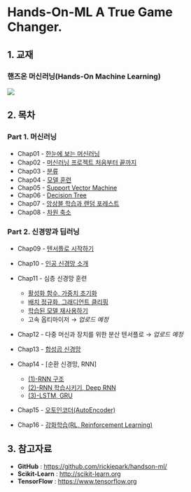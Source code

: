 # Hands-On-ML A True Game Changer.
## 1. 교재

### 핸즈온 머신러닝(Hands-On Machine Learning)

![](./cover.PNG)



## 2. 목차

### Part 1. 머신러닝
- Chap01 - [한눈에 보는 머신러닝](https://github.com/ExcelsiorCJH/Hands-On-ML/blob/master/Chap01-The_Machine_Learning_Landscape/Chap01-ML_Intro.pdf)
- Chap02 - [머신러닝 프로젝트 처음부터 끝까지](https://github.com/ExcelsiorCJH/Hands-On-ML/blob/master/Chap02-End_to_End_ML_Project/Chap02-End_to_End_ML_Project.ipynb)
- Chap03 - [분류](https://github.com/ExcelsiorCJH/Hands-On-ML/blob/master/Chap03-Classification/Chap03-Classification.ipynb)
- Chap04 - [모델 훈련](https://github.com/ExcelsiorCJH/Hands-On-ML/blob/master/Chap04-Training_Models/Chap04-Training_Models.ipynb)
- Chap05 - [Support Vector Machine](https://github.com/ExcelsiorCJH/Hands-On-ML/blob/master/Chap05-SVM/Chap05-SVM.ipynb)
- Chap06 - [Decision Tree](https://github.com/ExcelsiorCJH/Hands-On-ML/blob/master/Chap06-Decision_Tree/Chap06-Decision_Tree.ipynb)
- Chap07 - [앙상블 학습과 랜덤 포레스트](https://github.com/ExcelsiorCJH/Hands-On-ML/blob/master/Chap07-Ensemble_Learning_and_Random_Forests/Chap07-Ensemble_Learning_and_Random_Forests.ipynb)
- Chap08 - [차원 축소](https://github.com/ExcelsiorCJH/Hands-On-ML/blob/master/Chap08-Dimensionality_Reduction/Chap08-Dimensionality_Reduction.ipynb)

### Part 2. 신경망과 딥러닝
- Chap09 - [텐서플로 시작하기](https://github.com/ExcelsiorCJH/Hands-On-ML/tree/master/Chap09-Up_and_Running_with_TensorFlow)
- Chap10 - [인공 신경망 소개](https://github.com/ExcelsiorCJH/Hands-On-ML/blob/master/Chap10-Introduction_to_ANN/Chap10-Introduction_to_ANN.ipynb)
- Chap11 - 심층 신경망 훈련
  - [활성화 함수, 가중치 초기화](https://github.com/ExcelsiorCJH/Hands-On-ML/blob/master/Chap11-Training_DNN/Chap11_1-Training_DNN.ipynb)
  - [배치 정규화, 그래디언트 클리핑](https://github.com/ExcelsiorCJH/Hands-On-ML/blob/master/Chap11-Training_DNN/Chap11_2-Training_DNN.ipynb)
  - [학습된 모델 재사용하기](https://github.com/ExcelsiorCJH/Hands-On-ML/blob/master/Chap11-Training_DNN/Chap11_3-Training_DNN.ipynb)
  - 고속 옵티마이저 → *업로드 예정*
- Chap12 - 다중 머신과 장치를 위한 분산 텐서플로 → *업로드 예정*
- Chap13 - [합성곱 신경망](https://github.com/ExcelsiorCJH/Hands-On-ML/blob/master/Chap13-Convolutional_Neural_Networks/Chap13-Convolutional_Neural_Networks.ipynb)
- Chap14 - [순환 신경망, RNN]
    - [(1)-RNN 구조](https://github.com/ExcelsiorCJH/Hands-On-ML/blob/master/Chap14-Recurrent_Neural_Networks/Chap14_1-Recurrent_Neural_Networks.ipynb)
    - [(2)-RNN 학습시키기, Deep RNN](https://github.com/ExcelsiorCJH/Hands-On-ML/blob/master/Chap14-Recurrent_Neural_Networks/Chap14_2-Recurrent_Neural_Networks.ipynb)
    - [(3)-LSTM, GRU](https://github.com/ExcelsiorCJH/Hands-On-ML/blob/master/Chap14-Recurrent_Neural_Networks/Chap14_3-Recurrent_Neural_Networks.ipynb)
  
- Chap15 - [오토인코더(AutoEncoder)](https://github.com/ExcelsiorCJH/Hands-On-ML/blob/master/Chap15-Autoencoders/Chap15-Autoencoders.ipynb)
- Chap16 - [강화학습(RL, Reinforcement Learning)](https://github.com/ExcelsiorCJH/Hands-On-ML/blob/master/Chap16-Reinforcement_Learning/Chap16-Reinforcement_Learning.ipynb)

## 3. 참고자료

- **GitHub** : https://github.com/rickiepark/handson-ml/
- **Scikit-Learn** : http://scikit-learn.org
- **TensorFlow** : https://www.tensorflow.org
